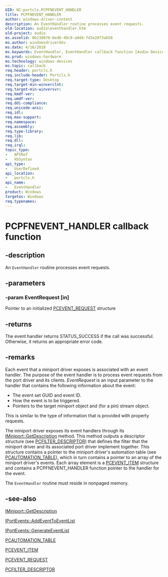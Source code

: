 ```yaml
---
UID: NC:portcls.PCPFNEVENT_HANDLER
title: PCPFNEVENT_HANDLER
author: windows-driver-content
description: An EventHandler routine processes event requests.
old-location: audio\eventhandler.htm
old-project: audio
ms.assetid: 06239870-8ed8-49c9-a9d4-fd3e28f3ab58
ms.author: windowsdriverdev
ms.date: 4/16/2018
ms.keywords: EventHandler, EventHandler callback function [Audio Devices], PCPFNEVENT_HANDLER, PCPFNEVENT_HANDLER callback, audio.eventhandler, audmp-routines_f75ad8d3-9abe-4f8a-97d4-605a18586ecb.xml, portcls/EventHandler
ms.prod: windows-hardware
ms.technology: windows-devices
ms.topic: callback
req.header: portcls.h
req.include-header: Portcls.h
req.target-type: Desktop
req.target-min-winverclnt: 
req.target-min-winversvr: 
req.kmdf-ver: 
req.umdf-ver: 
req.ddi-compliance: 
req.unicode-ansi: 
req.idl: 
req.max-support: 
req.namespace: 
req.assembly: 
req.type-library: 
req.lib: 
req.dll: 
req.irql: 
topic_type:
-	APIRef
-	kbSyntax
api_type:
-	UserDefined
api_location:
-	portcls.h
api_name:
-	EventHandler
product: Windows
targetos: Windows
req.typenames: 
---
```


# PCPFNEVENT_HANDLER callback function


## -description


An <code>EventHandler</code> routine processes event requests.


## -parameters




### -param EventRequest [in]

Pointer to an initialized <a href="https://msdn.microsoft.com/library/windows/hardware/ff537693">PCEVENT_REQUEST</a> structure


## -returns



The event handler returns STATUS_SUCCESS if the call was successful. Otherwise, it returns an appropriate error code.




## -remarks



Each event that a miniport driver exposes is associated with an event handler. The purpose of the event handler is to process event requests from the port driver and its clients. <i>EventRequest</i> is an input parameter to the handler that contains the following information about the event:

<ul>
<li>
The event set GUID and event ID.

</li>
<li>
How the event is to be triggered.

</li>
<li>
Pointers to the target miniport object and (for a pin) stream object.

</li>
</ul>
This is similar to the type of information that is provided with property requests.

The miniport driver exposes its event handlers through its <a href="https://msdn.microsoft.com/library/windows/hardware/ff536765">IMiniport::GetDescription</a> method. This method outputs a descriptor structure (see <a href="https://msdn.microsoft.com/library/windows/hardware/ff537694">PCFILTER_DESCRIPTOR</a>) that defines the filter that the miniport driver and its associated port driver implement together. This structure contains a pointer to the miniport driver's automation table (see <a href="https://msdn.microsoft.com/library/windows/hardware/ff537685">PCAUTOMATION_TABLE</a>), which in turn contains a pointer to an array of the miniport driver's events. Each array element is a <a href="https://msdn.microsoft.com/library/windows/hardware/ff537692">PCEVENT_ITEM</a> structure and contains a PCPFNEVENT_HANDLER function pointer to the handler for the event.

The <code>EventHandler</code> routine must reside in nonpaged memory.




## -see-also




<a href="https://msdn.microsoft.com/library/windows/hardware/ff536765">IMiniport::GetDescription</a>



<a href="https://msdn.microsoft.com/library/windows/hardware/ff536886">IPortEvents::AddEventToEventList</a>



<a href="https://msdn.microsoft.com/library/windows/hardware/ff536889">IPortEvents::GenerateEventList</a>



<a href="https://msdn.microsoft.com/library/windows/hardware/ff537685">PCAUTOMATION_TABLE</a>



<a href="https://msdn.microsoft.com/library/windows/hardware/ff537692">PCEVENT_ITEM</a>



<a href="https://msdn.microsoft.com/library/windows/hardware/ff537693">PCEVENT_REQUEST</a>



<a href="https://msdn.microsoft.com/library/windows/hardware/ff537694">PCFILTER_DESCRIPTOR</a>
 

 

